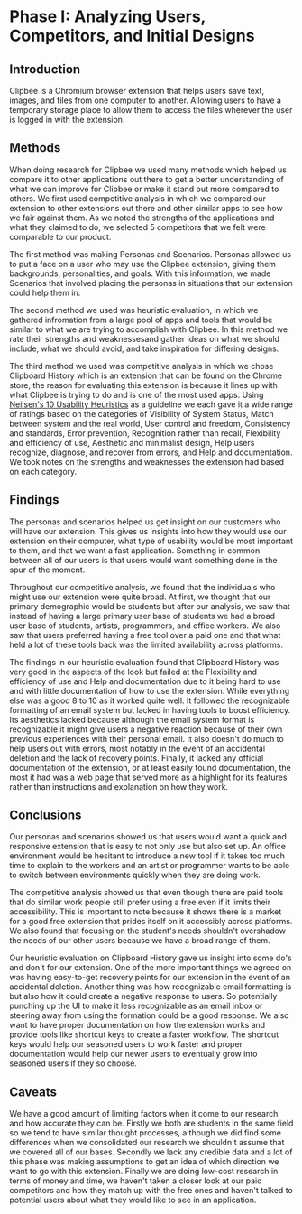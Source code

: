 # Phase I: Analyzing Users, Competitors, and Initial Designs

## Introduction

Clipbee is a Chromium browser extension that helps users save text, images, and files from one computer to another. Allowing users to have a temporary storage place to allow them to access the files wherever the user is logged in with the extension. 

## Methods

When doing research for Clipbee we used many methods which helped us compare it to other applications out there to get a better understanding of what we can improve for Clipbee or make it stand out more compared to others. We first used competitive analysis in which we compared our extension to other extensions out there and other similar apps to see how we fair against them. As we noted the strengths of the applications and what they claimed to do, we selected 5 competitors that we felt were comparable to our product. 

The first method was making Personas and Scenarios. Personas allowed us to put a face on a user who may use the Clipbee extension, giving them backgrounds, personalities, and goals. With this information, we made Scenarios that involved placing the personas in situations that our extension could help them in. 

The second method we used was heuristic evaluation, in which we gathered infromation from a large pool of apps and tools that would be similar to what we are trying to accomplish with Clipbee. In this method we rate their strengths and weaknessesand gather ideas on what we should include, what we should avoid, and take inspiration for differing designs.

The third method we used was competitive analysis in which we chose Clipboard History which is an extension that can be found on the Chrome store, the reason for evaluating this extension is because it lines up with what Clipbee is trying to do and is one of the most used apps. Using [Neilsen's 10 Usability Heuristics](https://www.nngroup.com/articles/ten-usability-heuristics/) as a guideline we each gave it a wide range of ratings based on the categories of Visibility of System Status, Match between system and the real world, User control and freedom, Consistency and standards, Error prevention, Recognition rather than recall, Flexibility and efficiency of use, Aesthetic and minimalist design, Help users recognize, diagnose, and recover from errors, and Help and documentation. We took notes on the strengths and weaknesses the extension had based on each category.

## Findings

The personas and scenarios helped us get insight on our customers who will have our extension. This gives us insights into how they would use our extension on their computer, what type of usability would be most important to them, and that we want a fast application. Something in common between all of our users is that users would want something done in the spur of the moment. 

Throughout our competitive analysis, we found that the individuals who might use our extension were quite broad. At first, we thought that our primary demographic would be students but after our analysis, we saw that instead of having a large primary user base of students we had a broad user base of students, artists, programmers, and office workers. We also saw that users preferred having a free tool over a paid one and that what held a lot of these tools back was the limited availability across platforms.

The findings in our heuristic evaluation found that Clipboard History was very good in the aspects of the look but failed at the Flexibility and efficiency of use and Help and documentation due to it being hard to use and with little documentation of how to use the extension. While everything else was a good 8 to 10 as it worked quite well. It followed the recognizable formatting of an email system but lacked in having tools to boost efficiency. Its aesthetics lacked because although the email system format is recognizable it might give users a negative reaction because of their own previous experiences with their personal email. It also doesn't do much to help users out with errors, most notably in the event of an accidental deletion and the lack of recovery points. Finally, it lacked any official documentation of the extension, or at least easily found documentation, the most it had was a web page that served more as a highlight for its features rather than instructions and explanation on how they work.

## Conclusions

Our personas and scenarios showed us that users would want a quick and responsive extension that is easy to not only use but also set up. An office environment would be hesitant to introduce a new tool if it takes too much time to explain to the workers and an artist or programmer wants to be able to switch between environments quickly when they are doing work.

The competitive analysis showed us that even though there are paid tools that do similar work people still prefer using a free even if it limits their accessibility. This is important to note because it shows there is a market for a good free extension that prides itself on it accessibly across platforms. We also found that focusing on the student's needs shouldn't overshadow the needs of our other users because we have a broad range of them.

Our heuristic evaluation on Clipboard History gave us insight into some do's and don't for our extension. One of the more important things we agreed on was having easy-to-get recovery points for our extension in the event of an accidental deletion. Another thing was how recognizable email formatting is but also how it could create a negative response to users. So potentially punching up the UI to make it less recognizable as an email inbox or steering away from using the formation could be a good response. We also want to have proper documentation on how the extension works and provide tools like shortcut keys to create a faster workflow. The shortcut keys would help our seasoned users to work faster and proper documentation would help our newer users to eventually grow into seasoned users if they so choose.

## Caveats

We have a good amount of limiting factors when it come to our research and how accurate they can be. Firstly we both are students in the same field so we tend to have similar thought processes, although we did find some differences when we consolidated our research we shouldn't assume that we covered all of our bases. Secondly we lack any credible data and a lot of this phase was making assumptions to get an idea of which direction we want to go with this extension. Finally we are doing low-cost research in terms of money and time, we haven't taken a closer look at our paid competitors and how they match up with the free ones and haven't talked to potential users about what they would like to see in an application.

